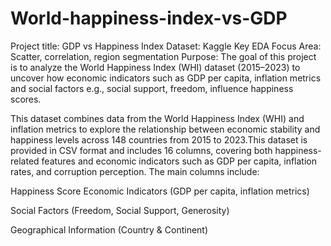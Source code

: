 # World-happiness-index-vs-GDP
Project title: GDP vs Happiness Index
Dataset: Kaggle
Key EDA Focus Area: Scatter, correlation, region segmentation
Purpose: The goal of this project is to analyze the World Happiness Index (WHI) dataset (2015–2023) to uncover how economic indicators such as GDP per capita, inflation metrics and social factors e.g., social support, freedom, influence happiness scores.

This dataset combines data from the World Happiness Index (WHI) and inflation metrics to explore the relationship between economic stability and happiness levels across 148 countries from 2015 to 2023.This dataset is provided in CSV format and includes 16 columns, covering both happiness-related features and economic indicators such as GDP per capita, inflation rates, and corruption perception. The main columns include:

Happiness Score
Economic Indicators (GDP per capita, inflation metrics)

Social Factors (Freedom, Social Support, Generosity)

Geographical Information (Country & Continent)
